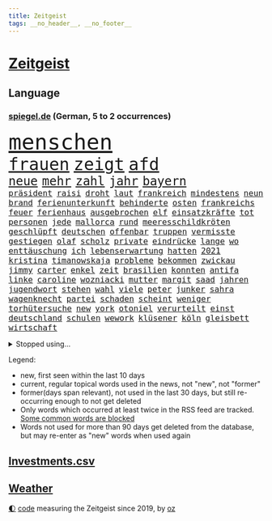 ```yaml
---
title: Zeitgeist
tags: __no_header__, __no_footer__
---
```


# [Zeitgeist](https://oliz.io/zeitgeist/)

## Language

<h3><a href="https://www.spiegel.de" target="_blank">spiegel.de</a> (German, 5 to 2 occurrences)</h3>
<p style="font-family:monospace">
<span style="font-size:32pt"><a href="news_links.html#menschen" class="current">menschen</a></span>
<br>
<span style="font-size:25pt"><a href="news_links.html#frauen" class="current">frauen</a></span>
<span style="font-size:25pt"><a href="news_links.html#zeigt" class="current">zeigt</a></span>
<span style="font-size:25pt"><a href="news_links.html#afd" class="current">afd</a></span>
<br>
<span style="font-size:18pt"><a href="news_links.html#neue" class="current">neue</a></span>
<span style="font-size:18pt"><a href="news_links.html#mehr" class="current">mehr</a></span>
<span style="font-size:18pt"><a href="news_links.html#zahl" class="current">zahl</a></span>
<span style="font-size:18pt"><a href="news_links.html#jahr" class="current">jahr</a></span>
<span style="font-size:18pt"><a href="news_links.html#bayern" class="current">bayern</a></span>
<br>
<span style="font-size:12pt"><a href="news_links.html#präsident" class="current">präsident</a></span>
<span style="font-size:12pt"><a href="news_links.html#raisi" class="current">raisi</a></span>
<span style="font-size:12pt"><a href="news_links.html#droht" class="current">droht</a></span>
<span style="font-size:12pt"><a href="news_links.html#laut" class="current">laut</a></span>
<span style="font-size:12pt"><a href="news_links.html#frankreich" class="current">frankreich</a></span>
<span style="font-size:12pt"><a href="news_links.html#mindestens" class="current">mindestens</a></span>
<span style="font-size:12pt"><a href="news_links.html#neun" class="current">neun</a></span>
<span style="font-size:12pt"><a href="news_links.html#brand" class="current">brand</a></span>
<span style="font-size:12pt"><a href="news_links.html#ferienunterkunft" class="new">ferienunterkunft</a></span>
<span style="font-size:12pt"><a href="news_links.html#behinderte" class="current">behinderte</a></span>
<span style="font-size:12pt"><a href="news_links.html#osten" class="current">osten</a></span>
<span style="font-size:12pt"><a href="news_links.html#frankreichs" class="current">frankreichs</a></span>
<span style="font-size:12pt"><a href="news_links.html#feuer" class="current">feuer</a></span>
<span style="font-size:12pt"><a href="news_links.html#ferienhaus" class="new">ferienhaus</a></span>
<span style="font-size:12pt"><a href="news_links.html#ausgebrochen" class="current">ausgebrochen</a></span>
<span style="font-size:12pt"><a href="news_links.html#elf" class="current">elf</a></span>
<span style="font-size:12pt"><a href="news_links.html#einsatzkräfte" class="current">einsatzkräfte</a></span>
<span style="font-size:12pt"><a href="news_links.html#tot" class="current">tot</a></span>
<span style="font-size:12pt"><a href="news_links.html#personen" class="current">personen</a></span>
<span style="font-size:12pt"><a href="news_links.html#jede" class="current">jede</a></span>
<span style="font-size:12pt"><a href="news_links.html#mallorca" class="current">mallorca</a></span>
<span style="font-size:12pt"><a href="news_links.html#rund" class="current">rund</a></span>
<span style="font-size:12pt"><a href="news_links.html#meeresschildkröten" class="new">meeresschildkröten</a></span>
<span style="font-size:12pt"><a href="news_links.html#geschlüpft" class="new">geschlüpft</a></span>
<span style="font-size:12pt"><a href="news_links.html#deutschen" class="current">deutschen</a></span>
<span style="font-size:12pt"><a href="news_links.html#offenbar" class="current">offenbar</a></span>
<span style="font-size:12pt"><a href="news_links.html#truppen" class="current">truppen</a></span>
<span style="font-size:12pt"><a href="news_links.html#vermisste" class="current">vermisste</a></span>
<span style="font-size:12pt"><a href="news_links.html#gestiegen" class="current">gestiegen</a></span>
<span style="font-size:12pt"><a href="news_links.html#olaf" class="current">olaf</a></span>
<span style="font-size:12pt"><a href="news_links.html#scholz" class="current">scholz</a></span>
<span style="font-size:12pt"><a href="news_links.html#private" class="current">private</a></span>
<span style="font-size:12pt"><a href="news_links.html#eindrücke" class="current">eindrücke</a></span>
<span style="font-size:12pt"><a href="news_links.html#lange" class="current">lange</a></span>
<span style="font-size:12pt"><a href="news_links.html#wo" class="current">wo</a></span>
<span style="font-size:12pt"><a href="news_links.html#enttäuschung" class="current">enttäuschung</a></span>
<span style="font-size:12pt"><a href="news_links.html#ich" class="current">ich</a></span>
<span style="font-size:12pt"><a href="news_links.html#lebenserwartung" class="current">lebenserwartung</a></span>
<span style="font-size:12pt"><a href="news_links.html#hatten" class="current">hatten</a></span>
<span style="font-size:12pt"><a href="news_links.html#2021" class="current">2021</a></span>
<span style="font-size:12pt"><a href="news_links.html#kristina" class="current">kristina</a></span>
<span style="font-size:12pt"><a href="news_links.html#timanowskaja" class="new">timanowskaja</a></span>
<span style="font-size:12pt"><a href="news_links.html#probleme" class="current">probleme</a></span>
<span style="font-size:12pt"><a href="news_links.html#bekommen" class="current">bekommen</a></span>
<span style="font-size:12pt"><a href="news_links.html#zwickau" class="current">zwickau</a></span>
<span style="font-size:12pt"><a href="news_links.html#jimmy" class="current">jimmy</a></span>
<span style="font-size:12pt"><a href="news_links.html#carter" class="current">carter</a></span>
<span style="font-size:12pt"><a href="news_links.html#enkel" class="current">enkel</a></span>
<span style="font-size:12pt"><a href="news_links.html#zeit" class="current">zeit</a></span>
<span style="font-size:12pt"><a href="news_links.html#brasilien" class="current">brasilien</a></span>
<span style="font-size:12pt"><a href="news_links.html#konnten" class="current">konnten</a></span>
<span style="font-size:12pt"><a href="news_links.html#antifa" class="new">antifa</a></span>
<span style="font-size:12pt"><a href="news_links.html#linke" class="current">linke</a></span>
<span style="font-size:12pt"><a href="news_links.html#caroline" class="current">caroline</a></span>
<span style="font-size:12pt"><a href="news_links.html#wozniacki" class="current">wozniacki</a></span>
<span style="font-size:12pt"><a href="news_links.html#mutter" class="current">mutter</a></span>
<span style="font-size:12pt"><a href="news_links.html#margit" class="current">margit</a></span>
<span style="font-size:12pt"><a href="news_links.html#saad" class="new">saad</a></span>
<span style="font-size:12pt"><a href="news_links.html#jahren" class="current">jahren</a></span>
<span style="font-size:12pt"><a href="news_links.html#jugendwort" class="new">jugendwort</a></span>
<span style="font-size:12pt"><a href="news_links.html#stehen" class="current">stehen</a></span>
<span style="font-size:12pt"><a href="news_links.html#wahl" class="current">wahl</a></span>
<span style="font-size:12pt"><a href="news_links.html#viele" class="current">viele</a></span>
<span style="font-size:12pt"><a href="news_links.html#peter" class="current">peter</a></span>
<span style="font-size:12pt"><a href="news_links.html#junker" class="new">junker</a></span>
<span style="font-size:12pt"><a href="news_links.html#sahra" class="current">sahra</a></span>
<span style="font-size:12pt"><a href="news_links.html#wagenknecht" class="current">wagenknecht</a></span>
<span style="font-size:12pt"><a href="news_links.html#partei" class="current">partei</a></span>
<span style="font-size:12pt"><a href="news_links.html#schaden" class="current">schaden</a></span>
<span style="font-size:12pt"><a href="news_links.html#scheint" class="current">scheint</a></span>
<span style="font-size:12pt"><a href="news_links.html#weniger" class="current">weniger</a></span>
<span style="font-size:12pt"><a href="news_links.html#torhütersuche" class="new">torhütersuche</a></span>
<span style="font-size:12pt"><a href="news_links.html#new" class="current">new</a></span>
<span style="font-size:12pt"><a href="news_links.html#york" class="current">york</a></span>
<span style="font-size:12pt"><a href="news_links.html#otoniel" class="new">otoniel</a></span>
<span style="font-size:12pt"><a href="news_links.html#verurteilt" class="current">verurteilt</a></span>
<span style="font-size:12pt"><a href="news_links.html#einst" class="current">einst</a></span>
<span style="font-size:12pt"><a href="news_links.html#deutschland" class="current">deutschland</a></span>
<span style="font-size:12pt"><a href="news_links.html#schulen" class="current">schulen</a></span>
<span style="font-size:12pt"><a href="news_links.html#wework" class="new">wework</a></span>
<span style="font-size:12pt"><a href="news_links.html#klüsener" class="new">klüsener</a></span>
<span style="font-size:12pt"><a href="news_links.html#köln" class="current">köln</a></span>
<span style="font-size:12pt"><a href="news_links.html#gleisbett" class="new">gleisbett</a></span>
<span style="font-size:12pt"><a href="news_links.html#wirtschaft" class="current">wirtschaft</a></span>
</p>
<details>
<summary>Stopped using...</summary>
<p class="former" style="font-size:12pt">
anschlag(1021) becker(1021) entwicklungen(1021) syrien(1021) verzweifelt(1021) blicken(1020) bundespräsident(1020) gegenseitig(1020) steinmeier(1020) demokraten(1019) lukaschenko(1019) verschärft(1019) warten(1019) entlassung(1018) gerichtshof(1018) gewaltige(1018) sicherheitsbehörden(1018) smartphone(1018) zurzeit(1018) angeklagte(1017) ankündigung(1017) kassiert(1017) untersuchungen(1017) wirkte(1017) abgeordnete(1016) einstieg(1016) hinaus(1016) keller(1016) usamerikaner(1016) warnung(1016) überrascht(1016) abgeordneten(1015) alternativen(1015) ausfallen(1015) christine(1015) entlässt(1015) hongkong(1015) trennt(1015) verpflichtet(1015) übergeben(1015) meghan(1014) meinem(1014) spdpolitikerin(1014) bremen(1013) direkt(1013) erklärte(1013) angekommen(1012) bundesweit(1012) geduld(1012) gefährlicher(1012) gesundheit(1012) hessen(1012) medikamente(1012) rat(1012) schweigen(1012) senat(1012) 2018(1011) attentat(1011) eng(1011) erwägt(1011) gestrichen(1011) illegalen(1011) kriminellen(1011) null(1011) stellte(1011) untersuchungsausschuss(1011) werder(1011) enthüllt(1010) italienische(1010) kardinal(1010) käufer(1010) patienten(1010) studierenden(1010) verhindert(1010) europäischer(1009) geändert(1009) investitionen(1009) nahverkehr(1009) spott(1009) verlierer(1009) verschiebt(1009) rafael(1008) 27(1007) ausgeliefert(1007) bedenken(1007) beteiligung(1007) erlitt(1007) mangelt(1007) potsdam(1007) 65(1006) erschüttert(1006) lebte(1006) offiziellen(1006) verbessert(1006) verheerenden(1006) appell(1005) lernt(1005) pflanzen(1005) verschwand(1005) via(1005) entsetzen(1004) gebrochen(1004) frankwalter(1003) traum(1003) bekamen(1001) claudia(1001) gefangene(1001) steckte(1000) verfehlt(1000) italienischen(999) 23(997) züge(997) brach(996) empfängt(996) fan(996) em(995) immunität(995) beschlagnahmt(994) real(994) hängen(993) erfolgreichsten(992) übernommen(992) großem(990) behalten(989) empfehlung(989) rechtsstreit(989) favorit(986) orten(986) rentner(986) s(986) wachsen(985) iranischen(984) wandel(984) automatisch(983) profis(983) beweise(981) gruppen(976) kandidatur(976) benötigen(975) schützt(975) günther(974) sogenannten(974) überfall(972) erhebliche(969) bündnis(968) karlsruhe(963) einblicke(962) teuren(959) abschluss(956) polizeiruf(917) gezielt(900) kannte(875) günstig(874) verantwortliche(857) bewirbt(841) geehrt(822) lehren(771) flohen(769) bundesrat(742) zugestimmt(736) las(724) einführung(723) erscheint(713) entlastung(709) japans(709) exil(706) günstiges(700) nachmittag(686) 2025(685) befreiung(682) bestätigte(681) fehlender(674) telefoniert(670) tiger(670) vorteil(665) anton(664) bekräftigt(660) grünenpolitiker(654) jährlich(650) hofreiter(649) halbes(646) krankenkassen(645) zeitpunkt(642) 200000(639) gedrängt(638) elke(637) heidenreich(637) feiertag(634) bekannteste(612) tradition(603) stephen(602) außenministerium(600) auseinandersetzungen(598) kretschmann(592) ruhrgebiet(583) zuständig(578) kanzlers(574) hochzeit(573) leitete(573) nadal(570) neuwagen(559) widersprechen(559) geplatzt(558) wild(552) bonn(549) geklagt(545) erneuert(543) fake(541) gezwungen(534) überzeugung(529) positiven(526) bill(521) 17jährige(515) don(510) zugenommen(509) fern(506) dubiosen(505) gelöst(505) vermieter(504) kremltruppen(497) dieter(494) mariupol(493) messerangriff(490) lindners(485) organisierte(481) talent(474) wiederaufbau(473) niedersächsischen(472) locken(457) jesus(451) ufer(451) brasilianische(450) fahrräder(437) ehrt(436) verfassungswidrig(436) kippt(434) luisa(432) mordfall(432) steuerhinterziehung(432) ancelotti(430) carlo(430) weltverband(430) ausgebaut(428) verzweiflung(427) 8(426) ran(425) andy(424) reporterin(424) 79(422) grünenpolitikerin(422) japanische(422) elisabeth(421) verklagen(420) steuerzahler(419) befeuert(406) veröffentlichen(405) zulassung(402) anlauf(400) alzheimer(397) brasilianischen(397) schwimmen(396) setzten(396) wozu(391) grün(390) erobern(389) republikanern(388) tirol(387) bekämpft(386) kostete(386) l(386) olympiasieger(383) 16jähriger(382) bundes(382) verkehrsministerium(380) völker(380) extra(376) islamische(376) erlegen(375) aufgaben(367) neubauer(365) heizung(355) demonstration(353) vertrauliche(352) leopard2panzer(351) fahrerin(350) raten(346) heidenheim(342) 89(340) heikle(340) terminal(339) atomkraftwerk(335) perfekt(335) unruhen(332) stephan(326) eben(322) banden(321) behindert(317) unbeantwortet(317) luftangriff(316) roboter(311) sechsten(311) tel(311) atomausstieg(310) aufholjagd(307) krawalle(303) eingehalten(302) nationaltrainer(302) aviv(300) staatsmedien(298) beihilfe(296) neymar(292) abgestimmt(290) silva(290) freiem(289) symbole(289) arzneimittel(288) direktor(288) exklusiv(288) geheimdokumente(288) steven(288) urteilt(288) jauch(287) sparkurs(286) erzielen(283) razzien(283) besitz(279) festgehalten(279) massenweise(278) desinformation(276) kohl(276) missionen(275) satelliten(273) titanic(271) baustellen(269) entführt(269) erklärungen(269) aneinander(266) fängt(264) geschmack(264) armin(261) misstrauen(258) zugeständnisse(257) palmer(256) jets(254) reißen(253) ulm(252) staates(251) häufigsten(248) düpiert(247) klimaproteste(247) meisterschaft(245) stimmten(244) group(242) autofahrerin(241) jeff(241) formiert(239) prophezeit(239) verbrenner(239) autokonzern(238) rennens(238) präsidentschaftskandidatur(237) hirn(236) anzahl(235) bemängeln(235) rupert(234) beunruhigt(230) game(230) hauses(230) duda(229) bernhard(228) kunstwerk(228) ushersteller(228) dunkelheit(226) kontrollen(226) wiederholen(226) geschwiegen(225) durcheinander(224) hinnehmen(224) belgier(220) gekündigt(220) 2009(219) forderten(219) little(219) supermarkt(219) ubahn(219) bundesrechnungshof(215) opfers(215) kohlendioxid(213) kriegen(213) tvserie(213) polizeigewalt(212) reichsbürger(212) gebet(211) betreffen(210) konzernchef(210) kundgebung(210) streamingdienst(209) wilde(207) ähnliche(207) hungern(206) nizza(206) geringe(205) gängige(205) kulturstaatsministerin(205) festivals(204) beeindruckt(203) zehnte(202) tanzt(201) landrat(200) modells(200) bruchteil(199) fahnder(199) lüdenscheid(199) symptome(199) ussängerin(199) applaus(198) emotionale(197) auflage(196) gerüstet(196) revision(195) geschadet(194) demonstrierten(193) fassen(193) nachteil(193) geldbuße(192) plätze(192) 31jährige(190) ausfindig(189) demonstriert(189) prozesse(189) flaschen(188) minderjährige(188) wucht(188) miete(187) wilden(187) adam(184) bundeswirtschaftsminister(184) unosicherheitsrat(184) verfolger(184) begeistern(183) parteifreund(183) hoffe(181) ma(181) mitgerissen(181) schwache(180) entwickelten(179) geschult(179) wayne(179) zwang(179) fortan(178) minderjährig(177) palästinensern(177) fukushima(175) janet(175) polizeiangaben(175) yellen(175) bauer(173) süchtig(173) entsprechende(172) jubelten(172) gewaltvorwürfe(171) rast(171) rheinmetall(171) sozialer(171) wände(171) regierungsvertreter(170) einbruchs(169) dasteht(168) rüstungsindustrie(168) streitgespräch(168) erschüttern(167) getötete(167) siebenjährige(167) cumexskandal(164) generalstaatsanwältin(164) angemeldet(163) bvb(163) junior(163) stürmte(163) ausgleich(162) beilegen(162) bestrafen(162) stoffe(162) umweltbundesamt(162) geständnis(161) bär(160) dennis(160) zehnten(160) messerangriffs(159) scholz’(159) habecks(158) militäreinsatz(158) abiturienten(157) verzögerung(157) regierungsparteien(156) tourist(156) story(155) massachusetts(154) spiegelcartoonisten(154) briefkasten(153) nachträglich(153) ringe(153) 130(152) brüskiert(152) grüßen(152) loswerden(152) usmedien(152) verursachen(152) marina(149) schwebt(149) zaun(149) elektrisch(148) hochzeiten(148) gleichgeschlechtliche(146) kapstadt(146) radfahrer(146) atmen(144) gladbach(144) basketball(143) landtagsabgeordneter(143) sächsische(143) tennisprofi(143) komponist(142) verschwörungstheorien(142) 42jähriger(141) backen(141) erhöhten(141) kaiser(141) ofen(141) ratlos(141) reichelt(141) verwandten(141) schlappe(140) beigetragen(139) nairobi(139) retourkutsche(139) warburgbank(139) boxer(138) randalierer(137) augsburger(136) ernüchterung(136) fähre(136) beweismittel(135) christophe(135) galtier(135) ausweitung(134) gier(134) umweltverbände(134) büchern(133) chappatte(133) haushaltsstreit(133) mindestlohn(133) sky(133) stuttmann(133) baltimore(132) manhattan(132) mobilisiert(132) vorfahren(132) zeug(132) aktienkurs(131) beschränken(131) fakten(131) meerestiere(131) prioritäten(131) roger(131) wetterphänomen(131) it(130) koma(130) ruht(130) frisst(129) hanau(129) regulierung(128) saisonstart(128) verbraucherinnen(128) staatssekretär(127) wach(127) bären(126) gezahlt(126) nablus(126) usbundesstaats(126) verursachte(126) wärmewende(126) hohes(125) sterbehilfe(125) unbedenklich(125) verschwörungsmythen(125) dekret(124) leuchten(124) bürgermeisters(123) geheimnisvolle(123) nutze(123) rüstungskonzern(123) solidarisch(123) gesteht(122) spieltag(121) dringen(120) musikalisch(120) pascal(120) zerreißprobe(120) 88(118) tarifkonflikt(118) antiken(117) beruflich(117) pen(117) professionelle(117) bestreiten(116) ethnische(116) getränk(116) konkurrent(116) periode(116) verblüffenden(116) facebookkonzern(115) flop(115) militanten(115) spdkanzler(115) 27jähriger(114) duschen(114) gestimmt(114) kader(114) tarifvertrag(114) unterhaus(114) fantasie(113) tropischen(113) angeschlagene(112) bovenschulte(112) angeordnet(111) ludger(111) obduktion(111) wiedergewählt(111) wahnvorstellungen(109) ampelfraktionen(108) effektiv(108) leak(107) heben(106) italiener(106) eugh(105) malte(105) übergriff(105) linkenchef(104) basteln(102) dienstleister(102) managerin(102) unerlaubten(102) weltbevölkerung(102) angelegten(101) bereiche(101) gewusst(101) vermelden(100) birgt(99) geisel(99) halbiert(99) innovationen(99) lunge(99) zurückgetreten(99) alexey(98) minderjähriger(98) moskaljow(98) ngo(98) rechtspopulistischen(98) stadler(98) theorie(98) 1974(97) 59jährigen(97) fax(97) feststehen(97) kräftige(97) unseres(97) veranstaltungen(97) versammelten(97) hausdurchsuchung(96) nirgendwo(96) inlandsgeheimdienst(95) sichere(95) ermutigt(93) knappes(93) tageszeitung(93) erhebung(92) existiert(92) ferraripilot(92) frommer(92) niemandem(92) berlusconi(91) kolosseum(91) kürzt(91) längste(91) niedrigsten(91) silvio(91) albernheit(90) barry(90) bundestagsuntersuchungsausschuss(90) gekennzeichnet(90) geleakte(90) illinois(90) kettensägen(90) track(90) verwendung(90) victor(90) zeitung(90) anwohnern(89) hirntot(89) mildes(89) 9euroticket(88) badehose(88) blutigen(88) bvbspieler(88) episoden(88) gegend(88) ikone(88) klettern(88) einfuhren(86) flecken(86) hessens(86) kolleginnen(86) lärm(86) privatermittler(86) radklassiker(86) sang(86) twitternutzer(86) betriebsräte(85) experiment(85) gehaltskürzungen(85) ost(85) verzückt(85) wache(85) 81jährige(84) disziplinarverfahren(84) flüssigkeit(84) frontscheibe(84) netzwerke(84) präsent(84) verhasst(84) cduabgeordneter(83) formfehler(83) henne(83) anstiftung(82) dienten(82) freak(82) jagen(82) kaliforniens(82) kasachstan(82) kuchen(82) leslie(82) luxus(82) zusatz(82) durchsetzt(81) enttäuschte(81) geirrt(81) impfschäden(81) schengenraum(81) vergiften(81) beschließen(80) medienberichte(80) obszöne(80) erbittert(79) girls(79) leidens(79) profiteuren(79) sinnvolle(79) überwiesen(79) 209(78) arabischen(78) auftragskiller(78) genditzki(78) geruchssinn(78) tönen(78) ussupreme(78) abteilung(77) bodycamaufnahmen(77) erfordert(77) gefundenen(77) klimabilanz(77) mach(77) palme(77) vielmehr(77) abiturprüfungen(76) barbara(76) digitaldrucke(76) geschwindigkeit(76) kleben(76) luftüberlegenheit(76) newton(76) osteuropäische(76) problematisch(76) rotenburg(76) sektenführer(76) unterkühlt(76) vorstandsboss(76) wertlose(76) buchen(75) erhöhte(75) grundschüler(75) maik(75) rollenklischees(75) zerren(75) einkommensteuer(74) familienunternehmens(74) generiert(74) gewalttätigen(74) grauen(74) high(74) miese(74) supreme(74) vergebung(74) adele(73) datenleck(73) ereignis(73) exbürgermeister(73) heirateten(73) prominentem(73) sendezeit(73) abstellraum(72) gebäudeenergiegesetz(72) gegenständen(72) justizirrtum(72) vermischen(72) angemessene(71) erzieher(71) sprints(71) vorgeschlagen(71) beteiligte(70) diskutierten(70) exaudichef(70) faszination(70) fertigen(70) frontflügel(70) schmerzgrenze(70) schuldigen(70) selbstversuch(70) seltsame(70) tiebreak(70) weigert(70) dreifach(69) pilot(69) präsidentschaftswahlkampf(69) usdemokraten(69) verstarb(69) 65jähriger(68) aggressiven(68) antun(68) idiot(68) ranghohen(68) reeperbahn(68) spielberg(68) tübinger(68) vierten(68) übergibt(68) blühende(67) gewissheit(67) kontaktieren(67) lüneburg(67) terrorismus(67) chris(66) dienste(66) drohnenattacke(66) dschenin(66) kibildern(66) raschen(66) strafverfolger(66) tendenziell(66) 9(65) chefetagen(65) gefeuerter(65) gefördert(65) hauptrennen(65) laschet(65) richteten(65) roboters(65) terrorverdächtige(65) 116(64) 39jähriger(64) baumgartner(64) beleuchtet(64) costner(64) deckeln(64) erregen(64) fossile(64) fristlose(64) 288(63) aufsteiger(63) eklatant(63) importpreise(63) kinderarzt(63) oma(63) organisierter(63) rekrutieren(63) samen(63) bedrängt(62) dieselprozess(62) energieintensive(62) gewerkschaftern(62) niño(62) redbullpilot(62) ungeklärte(62) wmo(62) adeyemi(61) beliebteste(61) exekutiert(61) härteres(61) karim(61) versöhnliche(60) ärztliche(60) ökonomische(60) hörten(59) knast(59) altenheime(58) arabische(58) blamiert(58) infolge(58) kenianischen(58) niederzulegen(58) vergabe(58) araber(57) coco(57) co₂deponien(57) hinab(57) nackte(57) rechtlich(57) santa(57) skurrilen(57) waffenstillstand(57) bodyguard(56) email(56) koranverbrennung(56) kündigungen(56) partien(56) zugespitzt(56) übte(56) dschihad(55) klerikerstand(55) mahnen(55) ordner(55) sauerland(55) suizid(55) treu(55) uskapitol(55) veränderter(55) abgesegnet(54) hoffnungslosigkeit(54) kryptowährungen(54) muscheln(54) straßenbahnen(54) umfassen(54) vereinbart(54) anordnen(53) grunde(53) this(53) zelten(53) diego(52) kopfhörer(52) selbstkritik(52) verzögert(52) windgeschwindigkeiten(52) 11000(51) allan(51) disneyfilm(51) fußballteam(51) israelischem(51) schillernde(51) temperaturrekorde(51) wuchs(51) arne(50) diktaturen(50) fataler(50) gewittern(50) lands(50) luxuriöse(50) unentdeckt(50) wärme(50) betrügern(49) cartoonisten(49) chiliöl(49) dauerkrise(49) eugericht(49) geheimdiensten(49) logik(49) rundfahrt(49) friedhof(48) stichwahl(48) verkehrsplanung(48) anheben(47) cavendish(47) forensische(47) prüflinge(47) unabhängiger(47) wanderten(47) 1300(46) bezos(46) chancengleichheit(46) faire(46) stadtverwaltung(46) wortwahl(46) erkennt(45) halte(45) indiana(45) loslösung(45) präsidentschaftskandidaten(45) schicksals(45) schwangeren(45) sympathisch(45) aufsteigen(44) bauteile(44) exverkehrsminister(44) falsches(44) finanzunternehmer(44) heutiger(44) stirn(44) amtsträger(43) anzuwerben(43) mix(43) zone(43) amüsieren(42) misshandlung(42) segelflugzeug(42) teilnehmern(42) uskampfjets(42) beratungen(41) cduverkehrssenatorin(41) eiskalt(41) emiraten(41) enttäuschungen(41) fanszene(41) fußballstadion(41) demokratiebewegung(40) leidtragende(40) nikolaus(40) schirdewan(40) stationierung(40) überführen(40) abgabe(39) friedrichstraße(39) geforderten(39) gescheiterte(39) kadyrow(39) nachtzug(39) passagierjet(39) saturn(39) strich(39) ungefähr(39) entwicklungshelfer(38) federer(38) kirevolution(38) plastiksäcke(38) spionagesatelliten(38) 145(37) ausprobiert(37) pflegerin(37) rathäuser(37) schweiß(37) argumentiert(36) cat(36) european(36) stellenwert(36) abo(35) belästigungsvorwürfen(35) besucherin(35) garmischpartenkirchen(35) namhafte(35) perücken(35) rising(35) starkoch(35) wümme(35) alan(34) erlaubte(34) fäden(34) hiesige(34) kriminologe(34) ramsan(34) tschetschenische(34) bewerberfeld(33) torpedieren(33) trauma(33) vorgeht(33) befugnisse(32) beschäftigung(32) emirate(32) illerkirchberg(32) nachkommen(32) parteivorsitzenden(32) schuldenbremse(32) selbstbestimmungsgesetz(32) verdonnert(32) verfügt(32) brandsätze(31) chemie(31) gebäudeenergiegesetzes(31) kolonien(31) neugier(31) populistischen(31) bundesagentur(30) einschnitte(30) konkurrierende(30) sozialdemokrat(30) brennerroute(29) brooklyn(29) niedriger(29) oldenburg(29) schmerz(29) muchová(28) polizistinnen(28) riechen(28) schlammschlacht(28) sonnencreme(28) spezielles(28) telefon(28) attraktiv(27) drinnen(27) d’azur(27) freikommen(27) hilferufe(27) kapitalismus(27) drehbuch(26) grafikdesignerin(26) iranerin(26) karolína(26) übertrieben(26) bergsturz(25) börsengang(25) dnjepr(25) expedition(25) fleck(25) parteigründung(25) prägte(25) sonnencremespender(25) waggon(25) überlegen(25) amokläufen(24) ehre(24) errechnet(24) rutsch(24) sprang(24) theorien(24) truppenübungsplatz(24) netze(23) pilze(23) unaufhörlich(23) beworben(22) ihor(22) sonneberg(22) toxischen(22) vermint(22) zelle(22) aiwanger(21) asylkompromiss(21) genehmigung(21) hochgradig(21) kabarettistin(21) luftverteidigung(21) nochehefrau(21) rumäniens(21) badesee(20) festsetzen(20) fußballem(20) havarierten(20) händen(20) investition(20) jagten(20) quellen(20) toronto(20) voranschreitenden(20) vororten(20) ausgedient(19) autokrat(19) container(19) gentechnisch(19) staatsmacht(19) verbindlich(19) programme(18) sommerwetter(18) soziologin(18) unpassend(18) vereitelt(18) alfons(17) homophobe(17) messern(17) nationalkonservativen(17) pechstein(17) pechsteins(17) schuhbeck(17) teilhabe(17) mitgliedsländer(16) parteifreunde(16) popstars(16) heizgesetz(15) jazz(15) kühn(15) monatelangem(15) ralph(15) rapperin(15) reiseziele(15) speziell(15) unionsparteien(15) befragen(14) falle(14) feindbild(14) geteilt(14) militäroperation(14) verlieben(14) versöhnen(14) burnout(13) schmidt(13) vergangen(13) verkehrskontrolle(13) chinooktransporthubschraubern(12) entgegenwirken(12) erschöpfung(12) finalen(12) hochtouren(12) psgtrainer(12) delon(11) luxusanwesen(11) mdr(11) palästinensischen(11) rückschritt(11) toptalente(11) victoria(11)
</p>
</details>
<p>Legend:
<ul>
<li><span class="new">new</span>, first seen within the last 10 days</li>
<li><span class="current">current</span>, regular topical words used in the news, not "new", not "former"</li>
<li><span class="former">former(days span relevant)</span>, not used in the last 30 days, but still re-occurring enough to not get deleted</li>
<li>Only words which occurred at least twice in the RSS feed are tracked. <a href="language/filters.py">Some common words are blocked</a></li>
<li>Words not used for more than 90 days get deleted from the database, but may re-enter as "new" words when used again</li>
</ul>
</p>

## [Investments](investments.html)[.csv](investments.csv)

## [Weather](weather.html)

<footer>
<a href="javascript:toggleTheme()" class="nav">🌓</a>
<a href="https://github.com/ooz/zeitgeist">code</a> measuring the Zeitgeist since 2019, by <a href="https://oliz.io">oz</a>
</footer>
